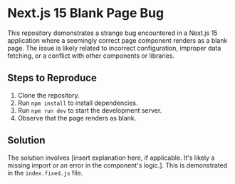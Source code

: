 # Next.js 15 Blank Page Bug

This repository demonstrates a strange bug encountered in a Next.js 15 application where a seemingly correct page component renders as a blank page.  The issue is likely related to incorrect configuration, improper data fetching, or a conflict with other components or libraries.

## Steps to Reproduce

1. Clone the repository.
2. Run `npm install` to install dependencies.
3. Run `npm run dev` to start the development server.
4. Observe that the page renders as blank.

## Solution

The solution involves [insert explanation here, if applicable.  It's likely a missing import or an error in the component's logic.]. This is demonstrated in the `index.fixed.js` file.